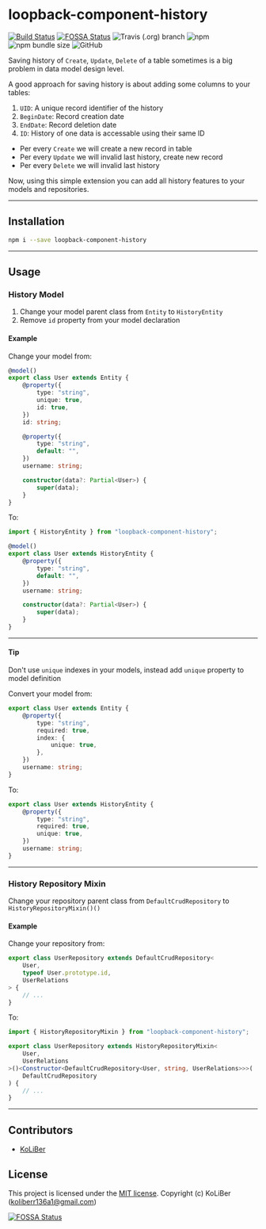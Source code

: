 # loopback-component-history

[![Build Status](https://travis-ci.com/loopback4/loopback-component-history.svg?branch=master)](https://travis-ci.com/loopback4/loopback-component-history)
[![FOSSA Status](https://app.fossa.com/api/projects/git%2Bgithub.com%2Floopback4%2Floopback-component-history.svg?type=shield)](https://app.fossa.com/projects/git%2Bgithub.com%2Floopback4%2Floopback-component-history?ref=badge_shield)
![Travis (.org) branch](https://img.shields.io/travis/loopback4/loopback-component-history/master)
![npm](https://img.shields.io/npm/v/loopback-component-history)
![npm bundle size](https://img.shields.io/bundlephobia/min/loopback-component-history)
![GitHub](https://img.shields.io/github/license/loopback4/loopback-component-history)

Saving history of `Create`, `Update`, `Delete` of a table sometimes is a big problem in data model design level.

A good approach for saving history is about adding some columns to your tables:

1. `UID`: A unique record identifier of the history
2. `BeginDate`: Record creation date
3. `EndDate`: Record deletion date
4. `ID`: History of one data is accessable using their same ID

-   Per every `Create` we will create a new record in table
-   Per every `Update` we will invalid last history, create new record
-   Per every `Delete` we will invalid last history

Now, using this simple extension you can add all history features to your models and repositories.

---

## Installation

```bash
npm i --save loopback-component-history
```

---

## Usage

### History Model

1. Change your model parent class from `Entity` to `HistoryEntity`
2. Remove `id` property from your model declaration

#### Example

Change your model from:

```ts
@model()
export class User extends Entity {
    @property({
        type: "string",
        unique: true,
        id: true,
    })
    id: string;

    @property({
        type: "string",
        default: "",
    })
    username: string;

    constructor(data?: Partial<User>) {
        super(data);
    }
}
```

To:

```ts
import { HistoryEntity } from "loopback-component-history";

@model()
export class User extends HistoryEntity {
    @property({
        type: "string",
        default: "",
    })
    username: string;

    constructor(data?: Partial<User>) {
        super(data);
    }
}
```

---

#### Tip

Don't use `unique` indexes in your models, instead add `unique` property to model definition

Convert your model from:

```ts
export class User extends Entity {
    @property({
        type: "string",
        required: true,
        index: {
            unique: true,
        },
    })
    username: string;
}
```

To:

```ts
export class User extends HistoryEntity {
    @property({
        type: "string",
        required: true,
        unique: true,
    })
    username: string;
}
```

---

### History Repository Mixin

Change your repository parent class from `DefaultCrudRepository` to `HistoryRepositoryMixin()()`

#### Example

Change your repository from:

```ts
export class UserRepository extends DefaultCrudRepository<
    User,
    typeof User.prototype.id,
    UserRelations
> {
    // ...
}
```

To:

```ts
import { HistoryRepositoryMixin } from "loopback-component-history";

export class UserRepository extends HistoryRepositoryMixin<
    User,
    UserRelations
>()<Constructor<DefaultCrudRepository<User, string, UserRelations>>>(
    DefaultCrudRepository
) {
    // ...
}
```

---

## Contributors

-   [KoLiBer](https://www.linkedin.com/in/mohammad-hosein-nemati-665b1813b/)

## License

This project is licensed under the [MIT license](LICENSE.md).
Copyright (c) KoLiBer (koliberr136a1@gmail.com)


[![FOSSA Status](https://app.fossa.com/api/projects/git%2Bgithub.com%2Floopback4%2Floopback-component-history.svg?type=large)](https://app.fossa.com/projects/git%2Bgithub.com%2Floopback4%2Floopback-component-history?ref=badge_large)